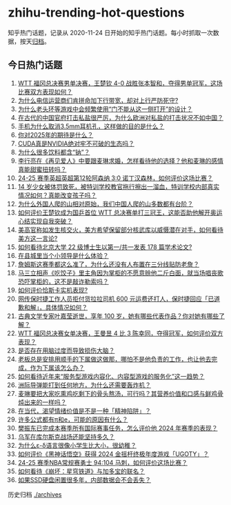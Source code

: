 # zhihu-trending-hot-questions

知乎热门话题，记录从 2020-11-24
日开始的知乎热门话题。每小时抓取一次数据，按天[归档](./archives)。

## 今日热门话题

<!-- BEGIN -->
<!-- 最后更新时间 Mon Nov 25 2024 01:00:31 GMT+0800 (China Standard Time) -->

1. [WTT 福冈总决赛男单决赛，王楚钦 4-0 战胜张本智和，夺得男单冠军，这场比赛双方表现如何？](https://www.zhihu.com/question/5003990747)
1. [为什么电信运营商们肯拼命加下行带宽，却对上行严防死守?](https://www.zhihu.com/question/4864247145)
1. [为什么老头环等游戏中会频繁使用“门不能从这一侧打开”的设计？](https://www.zhihu.com/question/4852835726)
1. [在古代的中国官府打击私盐很严厉，为什么欧洲对私盐的打击状况不如中国？](https://www.zhihu.com/question/26483583)
1. [手机为什么取消3.5mm耳机孔，这样做的目的是什么？](https://www.zhihu.com/question/1369168675)
1. [你对2025年的期待是什么？](https://www.zhihu.com/question/2832642798)
1. [CUDA真是NVIDIA绝对牢不可破的生态吗？](https://www.zhihu.com/question/1624025294)
1. [为什么很多饮料都含“钠”？](https://www.zhihu.com/question/656279046)
1. [李行亮在《再见爱人》中要跟麦琳求婚，怎样看待他的选择？他和麦琳的感情真能甜蜜扭转吗？](https://www.zhihu.com/question/4908293880)
1. [24-25 赛季英超英超第12轮阿森纳 3:0 诺丁汉森林，如何评价这场比赛？](https://www.zhihu.com/question/4951531000)
1. [14 岁少女被体罚致死，被特训学校教官拖行擦出一溜血，特训学校内部真实情况如何？真能改变孩子吗？](https://www.zhihu.com/question/4943101217)
1. [为什么外国人爬的山相对原始，我们中国人爬的山多数都有台阶？](https://www.zhihu.com/question/437207687)
1. [如何评价王楚钦成为国乒首位 WTT 总决赛单打三冠王，这能否助他解开奥运心结实现自我突破？](https://www.zhihu.com/question/5008831184)
1. [美高官称如发生核交火，美方希望保留部分核武库以威慑潜在对手，如何看待美方这一言论?](https://www.zhihu.com/question/4748374877)
1. [如何看待北京大学 22 级博士生以第一/共一发表 178 篇学术论文?](https://www.zhihu.com/question/4850994396)
1. [在县城里当个小领导是什么体验？](https://www.zhihu.com/question/663891659)
1. [詹姆斯这赛季都这么准了，为什么还没有人布置在三分线贴防老詹？](https://www.zhihu.com/question/4882304270)
1. [马三立相声《吃饺子》里主角因为掌柜的不愿意赊他二斤白面，就当场唱丧歌恐吓掌柜的，这不是敲诈勒索吗？](https://www.zhihu.com/question/4696271147)
1. [如何评价恰斯卡实机表现?](https://www.zhihu.com/question/801638997)
1. [网传保时捷工作人员拒付货拉拉司机 600 元运费还打人，保时捷回应「已道歉和解」，具体情况如何？](https://www.zhihu.com/question/4879021989)
1. [古典文学专家叶嘉莹逝世，享年 100 岁，她有哪些代表作品？你对她有哪些了解？](https://www.zhihu.com/question/5017001122)
1. [WTT 福冈总决赛女单决赛，王曼昱 4 比 3 陈幸同，夺得冠军，如何评价双方表现？](https://www.zhihu.com/question/5009227999)
1. [是否存在用脑过度而导致损伤大脑？](https://www.zhihu.com/question/565025962)
1. [老板总是安排用顺手的下属做这做那，哪怕不是他负责的工作，也让他去完成，作为下属该怎么办？](https://www.zhihu.com/question/4895040998)
1. [如何看待近年来“服务型游戏内容化、内容型游戏的服务化”这一趋势？](https://www.zhihu.com/question/4852659889)
1. [洲际导弹能打到任何地方，为什么还需要轰炸机？](https://www.zhihu.com/question/829557873)
1. [麦琳要把大家吃熏鸡吃剩下的骨头熬汤，可行吗？其营养价值和口感与鲜鸡骨炖出来的一样吗？](https://www.zhihu.com/question/4931263220)
1. [在当代，渴望情绪价值是不是一种「精神陷阱」？](https://www.zhihu.com/question/4725937475)
1. [许多公式都有π和e，可能的原因有什么？](https://www.zhihu.com/question/379531809)
1. [樊振东已完成本赛季所有国际赛事任务，怎么评价他 2024 年赛季的表现？](https://www.zhihu.com/question/4226942638)
1. [乌军在库尔斯克战场还能坚持多久？](https://www.zhihu.com/question/4610667298)
1. [为什么ε-δ语言很像小学生比大小，很幼稚？](https://www.zhihu.com/question/3959608022)
1. [如何评价《黑神话悟空》获得 2024 金摇杆终极年度游戏「UGOTY」？](https://www.zhihu.com/question/4713951227)
1. [24-25 赛季NBA常规赛勇士 94:104 马刺，如何评价这场比赛？](https://www.zhihu.com/question/4982707151)
1. [如何看待《崩坏：星穹铁道》与加多宝的联名？](https://www.zhihu.com/question/4764399332)
1. [如果SSD硬盘闲置很多年，内部数据会不会丢失？](https://www.zhihu.com/question/615879101)

<!-- END -->

历史归档 [./archives](./archives)

